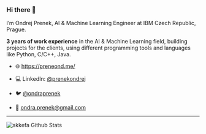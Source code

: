 ### Hi there 👋

I’m Ondrej Prenek, AI & Machine Learning Engineer at IBM Czech Republic, Prague.

**3 years of work experience** in the AI & Machine Learning field, building projects for the clients, using different programming tools and languages like Python, C/C++, Java.

- 🌐 https://preneond.me/

- 💻 LinkedIn: [@prenekondrej](https://www.linkedin.com/in/prenekondrej/)

- 🐦 [@ondraprenek](https://twitter.com/ondraprenek?lang=cs)

- 📧 [ondra.prenek@gmail.com](mailto:ondra.prenek@gmail.com)

---

<img align="left" alt="akkefa Github Stats" src="https://github-readme-stats.vercel.app/api?username=preneond&show_icons=true&hide_border=true" />
